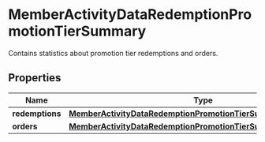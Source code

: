 

# MemberActivityDataRedemptionPromotionTierSummary

Contains statistics about promotion tier redemptions and orders.

## Properties

| Name | Type | Description |
|------------ | ------------- | ------------- |
|**redemptions** | [**MemberActivityDataRedemptionPromotionTierSummaryRedemptions**](MemberActivityDataRedemptionPromotionTierSummaryRedemptions.md) |  |
|**orders** | [**MemberActivityDataRedemptionPromotionTierSummaryOrders**](MemberActivityDataRedemptionPromotionTierSummaryOrders.md) |  |



